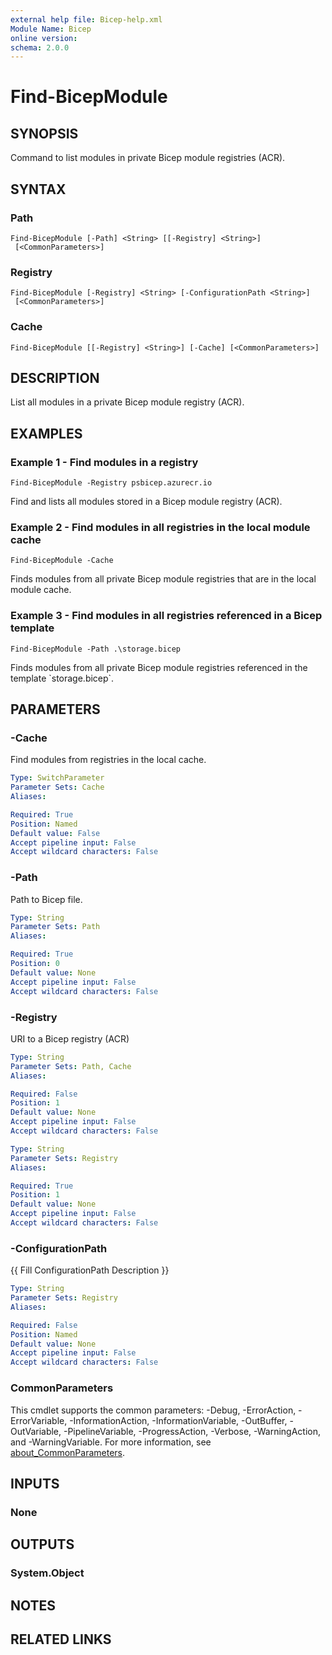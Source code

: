 ```yaml
---
external help file: Bicep-help.xml
Module Name: Bicep
online version:
schema: 2.0.0
---
```


# Find-BicepModule

## SYNOPSIS
Command to list modules in private Bicep module registries (ACR).

## SYNTAX

### Path
```
Find-BicepModule [-Path] <String> [[-Registry] <String>]
 [<CommonParameters>]
```

### Registry
```
Find-BicepModule [-Registry] <String> [-ConfigurationPath <String>]
 [<CommonParameters>]
```

### Cache
```
Find-BicepModule [[-Registry] <String>] [-Cache] [<CommonParameters>]
```

## DESCRIPTION
List all modules in a private Bicep module registry (ACR).

## EXAMPLES

### Example 1 - Find modules in a registry
```
Find-BicepModule -Registry psbicep.azurecr.io
```

Find and lists all modules stored in a Bicep module registry (ACR).

### Example 2 - Find modules in all registries in the local module cache
```
Find-BicepModule -Cache
```

Finds modules from all private Bicep module registries that are in the local module cache.

### Example 3 - Find modules in all registries referenced in a Bicep template
```
Find-BicepModule -Path .\storage.bicep
```

Finds modules from all private Bicep module registries referenced in the template \`storage.bicep\`.

## PARAMETERS

### -Cache
Find modules from registries in the local cache.

```yaml
Type: SwitchParameter
Parameter Sets: Cache
Aliases:

Required: True
Position: Named
Default value: False
Accept pipeline input: False
Accept wildcard characters: False
```

### -Path
Path to Bicep file.

```yaml
Type: String
Parameter Sets: Path
Aliases:

Required: True
Position: 0
Default value: None
Accept pipeline input: False
Accept wildcard characters: False
```

### -Registry
URI to a Bicep registry (ACR)

```yaml
Type: String
Parameter Sets: Path, Cache
Aliases:

Required: False
Position: 1
Default value: None
Accept pipeline input: False
Accept wildcard characters: False
```

```yaml
Type: String
Parameter Sets: Registry
Aliases:

Required: True
Position: 1
Default value: None
Accept pipeline input: False
Accept wildcard characters: False
```

### -ConfigurationPath
{{ Fill ConfigurationPath Description }}

```yaml
Type: String
Parameter Sets: Registry
Aliases:

Required: False
Position: Named
Default value: None
Accept pipeline input: False
Accept wildcard characters: False
```

### CommonParameters
This cmdlet supports the common parameters: -Debug, -ErrorAction, -ErrorVariable, -InformationAction, -InformationVariable, -OutBuffer, -OutVariable, -PipelineVariable, -ProgressAction, -Verbose, -WarningAction, and -WarningVariable. For more information, see [about_CommonParameters](http://go.microsoft.com/fwlink/?LinkID=113216).

## INPUTS

### None
## OUTPUTS

### System.Object
## NOTES

## RELATED LINKS
